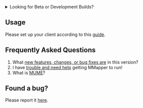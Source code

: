 <details class="beta-downloads-details">
  <summary>Looking for Beta or Development Builds?</summary>
  <div class="beta-notice">
    <p>These are pre-release builds and may be unstable. They are intended for testing and advanced users. Download at your own risk.</p>
    <p><a href="{{ site.github.repository_url }}/releases/tag/beta" class="download-link">Go to Beta Releases on GitHub</a></p>
  </div>
</details>

## Usage
Please set up your client according to this [guide](https://github.com/MUME/MMapper/wiki/Installing).

## Frequently Asked Questions
1.  What <a href="changelog.html">new features, changes, or bug fixes are</a> in this version?
2.  I have [trouble and need help](https://github.com/MUME/MMapper/wiki/Troubleshooting) getting MMapper to run!
3.  What is [MUME](https://mume.org)?

## Found a bug?
Please report it [here](https://github.com/MUME/MMapper/issues).

